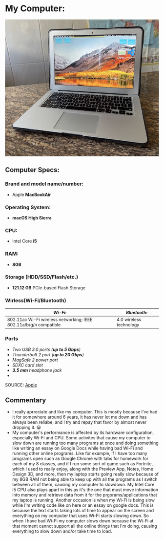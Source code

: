 # My Computer:
![MacBook Air 13-inch](MacBook_Air.JPG)
## Computer Specs:
### Brand and model name/number:
* Apple **MacBookAir**
### Operating System:
* __macOS High Sierra__
### CPU:
* Intel Core **i5**
### RAM:
* **8GB**
### Storage (HDD/SSD/Flash/etc.)
* __121.12 GB__ PCIe-based Flash Storage
### Wirless(Wi-Fi/Bluetooth)
| _Wi-Fi:_ | _Bluetooth:_ |
| ----------- | ----------- |
| 802.11ac Wi-Fi wireless networking; IEEE 802.11a/b/g/n compatible | 4.0 wireless technology |
### Ports
* *Two USB 3.0 ports (__up to 5 Gbps__)*
* _Thunderbolt 2 port (__up to 20 Gbps__)_
* *MagSafe 2 power port*
* _SDXC card slot_
* *__3.5 mm__ headphone jack*
* 
SOURCE: [Apple](https://support.apple.com/kb/sp714?locale=en_JO)

## Commentary
* I really aprreciate and like my computer. This is mostly because I've had it for somewhere around 6 years, it has never let me down and has always been reliabe, and I try and repay that favor by almost never dropping it. 😀
* My computer's performance is affected by its hardware configuration, especially Wi-Fi and CPU.  Some activites that cause my computer to slow down are running too many programs at once and doing something like writing an essay on Google Docs while having bad Wi-Fi and running other online programs. Like for example, if I have too many programs open such as Google Chrome with tabs for homework for each of my 8 classes, and if I run some sort of game such as Fortnite, which I used to really enjoy, along with the Preview App, Notes, Home Design 3D, and more, then my laptop starts going really slow because of my 8GB RAM not being able to keep up with all the programs as I switch between all of them, causing my computer to slowdown. My Intel Core i5 CPU also plays apart in this as it's the one that must move information into memory and retrieve data from it for the prgorams/applications that my laptop is running. Another occasion is when my Wi-Fi is being slow while I'm writing code like on here or an essay on google docs. This is because the text starts taking lots of time to appear on the screen and everything on my computer that uses Wi-Fi starts slowing down. So when I have bad Wi-Fi my computer slows down because the Wi-Fi at that moment cannot support all the online things that I'm doing, causing everything to slow down and/or take time to load.
